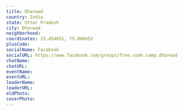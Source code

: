 ```yaml
---
title: Dharwad
country: India
state: Uttar Pradesh
city: Dharwad
neighborhood: 
coordinates: 15.454051, 75.006652
plusCode:
socialName: Facebook
socialURL: https://www.facebook.com/groups/free.code.camp.dharwad
chatName:
chatURL:
eventName:
eventURL:
leaderName:
leaderURL:
oldPhoto: 
coverPhoto:
---
```

